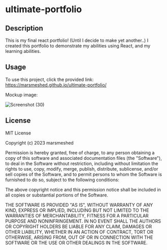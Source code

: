 # ultimate-portfolio

## Description

This is my final react portfolio! (Until I decide to make yet another..) I created this portfolio to demonstrate my abilities using React, and my learning abilities.


## Usage

To use this project, click the provided link:
https://marsmeshed.github.io/ultimate-portfolio/

Mockup image:

![Screenshot (30)](https://user-images.githubusercontent.com/112605303/225457822-4f1f948d-afa9-486a-a91e-a2e967b16420.png)


## License

MIT License

Copyright (c) 2023 marsmeshed

Permission is hereby granted, free of charge, to any person obtaining a copy
of this software and associated documentation files (the "Software"), to deal
in the Software without restriction, including without limitation the rights
to use, copy, modify, merge, publish, distribute, sublicense, and/or sell
copies of the Software, and to permit persons to whom the Software is
furnished to do so, subject to the following conditions:

The above copyright notice and this permission notice shall be included in all
copies or substantial portions of the Software.

THE SOFTWARE IS PROVIDED "AS IS", WITHOUT WARRANTY OF ANY KIND, EXPRESS OR
IMPLIED, INCLUDING BUT NOT LIMITED TO THE WARRANTIES OF MERCHANTABILITY,
FITNESS FOR A PARTICULAR PURPOSE AND NONINFRINGEMENT. IN NO EVENT SHALL THE
AUTHORS OR COPYRIGHT HOLDERS BE LIABLE FOR ANY CLAIM, DAMAGES OR OTHER
LIABILITY, WHETHER IN AN ACTION OF CONTRACT, TORT OR OTHERWISE, ARISING FROM,
OUT OF OR IN CONNECTION WITH THE SOFTWARE OR THE USE OR OTHER DEALINGS IN THE
SOFTWARE.
